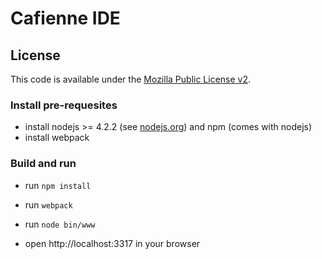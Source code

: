 # Cafienne IDE

## License

This code is available under the [Mozilla Public License v2](app/LICENSE).

### Install pre-requesites

* install nodejs >= 4.2.2 (see [nodejs.org](http://nodejs.org)) and npm (comes with nodejs)
* install webpack

### Build and run

* run `npm install`

* run `webpack`

* run `node bin/www`

* open http://localhost:3317 in your browser
